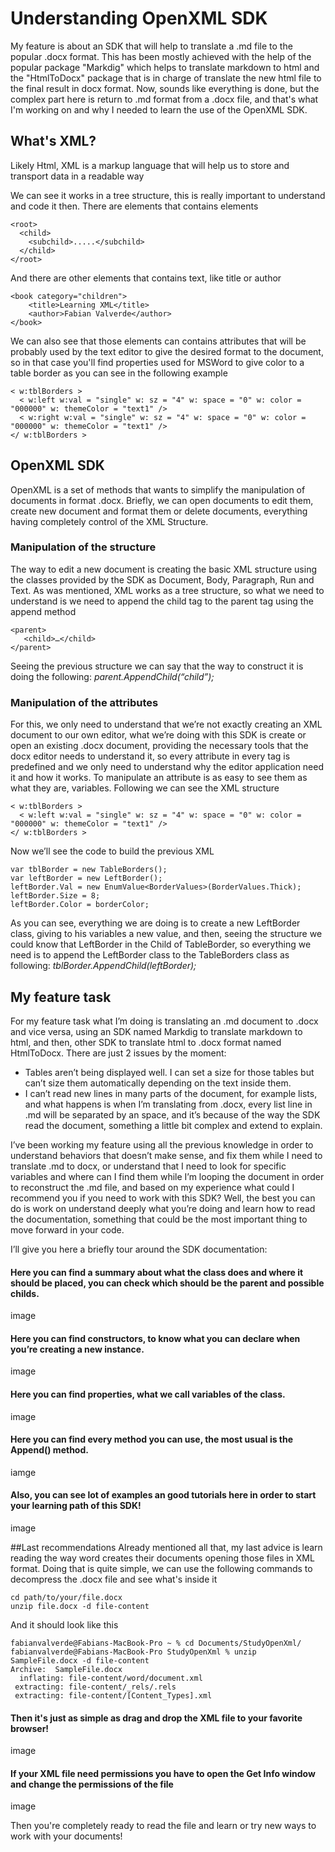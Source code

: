 # Understanding OpenXML SDK

My feature is about an SDK that will help to translate a .md file to the popular .docx format. This has been mostly achieved with the help of the popular
package "Markdig" which helps to translate markdown to html and the "HtmlToDocx" package that is in charge of translate the new html file to the final 
result in docx format.
Now, sounds like everything is done, but the complex part here is return to .md format from a .docx file, and that's what I'm working on and why I needed to learn the use of the OpenXML SDK.

## What's XML?

Likely Html, XML is a markup language that will help us to store and transport data in a readable way

We can see it works in a tree structure, this is really important to understand and code it then. There are elements that contains elements
```
<root>
  <child>
    <subchild>.....</subchild>
  </child>
</root>
```
And there are other elements that contains text, like title or author
```  
<book category="children">
    <title>Learning XML</title>
    <author>Fabian Valverde</author>
</book>
```
We can also see that those elements can contains attributes that will be probably used by the text editor to give the desired format to the document, so in that case you'll find properties used for MSWord to give color to a table border as you can see in the following example
```
< w:tblBorders >
  < w:left w:val = "single" w: sz = "4" w: space = "0" w: color = "000000" w: themeColor = "text1" />
  < w:right w:val = "single" w: sz = "4" w: space = "0" w: color = "000000" w: themeColor = "text1" />
</ w:tblBorders >
```

## OpenXML SDK 

OpenXML is a set of methods that wants to simplify the manipulation of documents in format .docx. Briefly, we can open documents to edit them, create new document and format them or delete documents, everything having completely control of the XML Structure.

### Manipulation of the structure
The way to edit a new document is creating the basic XML structure using the classes provided by the SDK as Document, Body, Paragraph, Run and Text. As was mentioned, XML works as a tree structure, so what we need to understand is we need to append the child tag to the parent tag using the append method
```
<parent>
   <child>…</child>
</parent>
```
Seeing the previous structure we can say that the way to construct it is doing the following: *parent.AppendChild(“child”);*
### Manipulation of the attributes

For this, we only need to understand that we’re not exactly creating an XML document to our own editor, what we’re doing with this SDK is create or open an existing .docx document, providing the necessary tools that the docx editor needs to understand it, so every attribute in every tag is predefined and we only need to understand why the editor application need it and how it works.
To manipulate an attribute is as easy to see them as what they are, variables.
Following we can see the XML structure
```
< w:tblBorders >
  < w:left w:val = "single" w: sz = "4" w: space = "0" w: color = "000000" w: themeColor = "text1" />
</ w:tblBorders >
```
Now we’ll see the code to build the previous XML
```
var tblBorder = new TableBorders();
var leftBorder = new LeftBorder();
leftBorder.Val = new EnumValue<BorderValues>(BorderValues.Thick);
leftBorder.Size = 8;
leftBorder.Color = borderColor;
```
As you can see, everything we are doing is to create a new LeftBorder class, giving to his variables a new value, and then, seeing the structure we could know that LeftBorder in the Child of TableBorder, so everything we need is to append the LeftBorder class to the TableBorders class as following: *tblBorder.AppendChild(leftBorder);*

## My feature task

For my feature task what I’m doing is translating an .md document to .docx and vice versa, using an SDK named Markdig to translate markdown to html, and then, other SDK to translate html to .docx format named HtmlToDocx. There are just 2 issues by the moment:

- Tables aren’t being displayed well. I can set a size for those tables but can’t size them automatically depending on the text inside them.
- I can’t read new lines in many parts of the document, for example lists, and what happens is when I’m translating from .docx, every list line in .md will be separated by an space, and it’s because of the way the SDK read the document, something a little bit complex and extend to explain.

I’ve been working my feature using all the previous knowledge in order to understand behaviors that doesn’t make sense, and fix them while I need to translate .md to docx, or understand that I need to look for specific variables and where can I find them while I’m looping the document in order to reconstruct the .md file, and based on my experience what could I recommend you if you need to work with this SDK? Well, the best you can do is work on understand deeply what you’re doing and learn how to read the documentation, something that could be the most important thing to move forward in your code.

I’ll give you here a briefly tour around the SDK documentation:

#### Here you can find a summary about what the class does and where it should be placed, you can check which should be the parent and possible childs.

image

#### Here you can find constructors, to know what you can declare when you’re creating a new instance.

image

#### Here you can find properties, what we call variables of the class.

image

#### Here you can find every method you can use, the most usual is the Append() method.

iamge

#### Also, you can see lot of examples an good tutorials here in order to start your learning path of this SDK!

image

##Last recommendations
Already mentioned all that, my last advice is learn reading the way word creates their documents opening those files in XML format. Doing that is quite simple, we can use the following commands to decompress the .docx file and see what's inside it
```
cd path/to/your/file.docx
unzip file.docx -d file-content
```
And it should look like this
```
fabianvalverde@Fabians-MacBook-Pro ~ % cd Documents/StudyOpenXml/
fabianvalverde@Fabians-MacBook-Pro StudyOpenXml % unzip SampleFile.docx -d file-content
Archive:  SampleFile.docx
  inflating: file-content/word/document.xml  
 extracting: file-content/_rels/.rels  
 extracting: file-content/[Content_Types].xml 
```
#### Then it's just as simple as drag and drop the XML file to your favorite browser!

image

#### If your XML file need permissions you have to open the Get Info window and change the permissions of the file

image

Then you're completely ready to read the file and learn or try new ways to work with your documents!